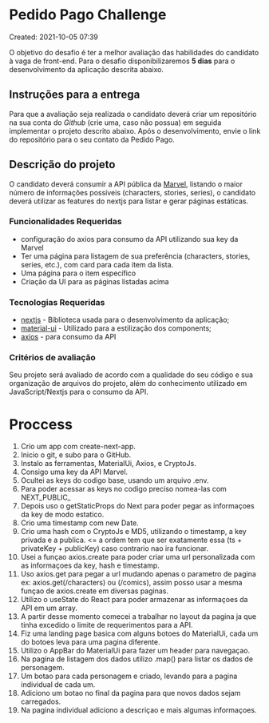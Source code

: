 # Pedido Pago Challenge
Created: 2021-10-05 07:39

O objetivo do desafio é ter a melhor avaliação das habilidades do candidato à vaga de front-end. Para o desafio disponibilizaremos **5 dias** para o desenvolvimento da aplicação descrita abaixo.

## Instruções para a entrega

Para que a avaliação seja realizada o candidato deverá criar um repositório na sua conta do _Github_ (crie uma, caso não possua) em seguida implementar o projeto descrito abaixo. Após o desenvolvimento, envie o link do repositório para o seu contato da Pedido Pago.

## Descrição do projeto

O candidato deverá consumir a API pública da [Marvel](https://developer.marvel.com/), listando o maior número de informações possíveis (characters, stories, series), o candidato deverá utilizar as features do nextjs para listar e gerar páginas estáticas.

### Funcionalidades Requeridas

-   configuração do axios para consumo da API utilizando sua key da Marvel
-   Ter uma página para listagem de sua preferência (characters, stories, series, etc.), com card para cada item da lista.
-   Uma página para o item específico
-   Criação da UI para as páginas listadas acima

### Tecnologias Requeridas

-   [nextjs](https://github.com/vercel/next.js) - Biblioteca usada para o desenvolvimento da aplicação;
-   [material-ui](https://material-ui.com/) - Utilizado para a estilização dos components;
-   [axios](https://github.com/axios/axios) - para consumo da API

### Critérios de avaliação

Seu projeto será avaliado de acordo com a qualidade do seu código e sua organização de arquivos do projeto, além do conhecimento utilizado em JavaScript/Nextjs para o consumo da API.

# Proccess
1. Crio um app com create-next-app.
2. Inicio o git, e subo para o GitHub.
3. Instalo as ferramentas, MaterialUi, Axios, e CryptoJs.
4. Consigo uma key da API Marvel.
5. Ocultei as keys do codigo base, usando um arquivo .env.
6. Para poder acessar as keys no codigo preciso nomea-las com NEXT_PUBLIC_
7. Depois uso o getStaticProps do Next para poder pegar as informaçoes da key de modo estatico.
8. Crio uma timestamp com new Date.
9. Crio uma hash com o CryptoJs e MD5, utilizando o timestamp, a key privada e a publica. <= a ordem tem que ser exatamente essa (ts + privateKey + publicKey) caso contrario nao ira funcionar.
10. Usei a funçao axios.create para poder criar uma url personalizada com as informaçoes da key, hash e timestamp. 
11. Uso axios.get para pegar a url mudando apenas o parametro de pagina ex: axios.get(/characters) ou (/comics), assim posso usar a mesma funçao de axios.create em diversas paginas.
12. Utilizo o useState do React para poder armazenar as informaçoes da API em um array.
13. A partir desse momento comecei a trabalhar no layout da pagina ja que tinha excedido o limite de requerimentos para a API.
14. Fiz uma landing page basica com alguns botoes do MaterialUi, cada um do botoes leva para uma pagina diferente.
15. Utilizo o AppBar do MaterialUi para fazer um header para navegaçao.
16. Na pagina de listagem dos dados utilizo .map() para listar os dados de personagem.
17. Um botao para cada personagem e criado, levando para a pagina individual de cada um.
18. Adiciono um botao no final da pagina para que novos dados sejam carregados.
19. Na pagina individual adiciono a descriçao e mais algumas informaçoes. 